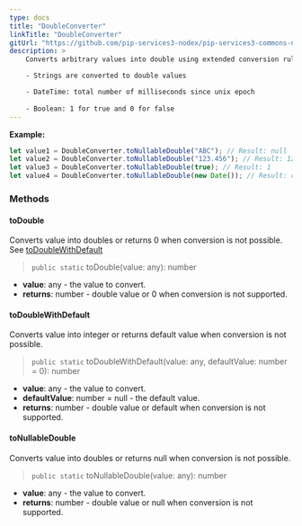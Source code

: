 ```yaml
---
type: docs
title: "DoubleConverter"
linkTitle: "DoubleConverter"
gitUrl: "https://github.com/pip-services3-nodex/pip-services3-commons-nodex"
description: > 
    Converts arbitrary values into double using extended conversion rules:

    - Strings are converted to double values

    - DateTime: total number of milliseconds since unix epoсh
    
    - Boolean: 1 for true and 0 for false  
---
```



**Example:**

```typescript
let value1 = DoubleConverter.toNullableDouble("ABC"); // Result: null
let value2 = DoubleConverter.toNullableDouble("123.456"); // Result: 123.456
let value3 = DoubleConverter.toNullableDouble(true); // Result: 1
let value4 = DoubleConverter.toNullableDouble(new Date()); // Result: current milliseconds

```

### Methods

#### toDouble
Converts value into doubles or returns 0 when conversion is not possible.  
See [toDoubleWithDefault](#todoublewithdefault)

> `public static` toDouble(value: any): number

- **value**: any - the value to convert.
- **returns**: number - double value or 0 when conversion is not supported.

#### toDoubleWithDefault
Converts value into integer or returns default value when conversion is not possible.

> `public static` toDoubleWithDefault(value: any, defaultValue: number = 0): number

- **value**: any - the value to convert.
- **defaultValue**: number = null - the default value.
- **returns**: number - double value or default when conversion is not supported.

#### toNullableDouble
Converts value into doubles or returns null when conversion is not possible.

> `public static` toNullableDouble(value: any): number

- **value**: any - the value to convert.
- **returns**: number - double value or null when conversion is not supported.